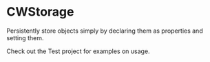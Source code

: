 CWStorage
==========

Persistently store objects simply by declaring them as properties and setting them.

Check out the Test project for examples on usage.
